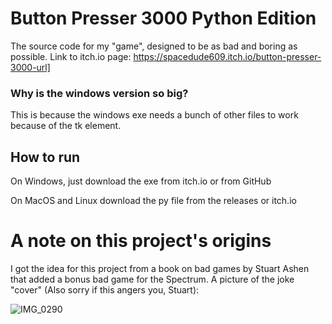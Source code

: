 # Button Presser 3000 Python Edition
 The source code for my "game", designed to be as bad and boring as possible.
Link to itch.io page: https://spacedude609.itch.io/button-presser-3000-url]
### Why is the windows version so big?

This is because the windows exe needs a bunch of other files to work because of the tk element.

## How to run

On Windows, just download the exe from itch.io or from GitHub

On MacOS and Linux download the py file from the releases or itch.io

# A note on this project's origins

I got the idea for this project from a book on bad games by Stuart Ashen that added a bonus bad game for the Spectrum. A picture of the joke "cover" (Also sorry if this angers you, Stuart):

![IMG_0290](https://user-images.githubusercontent.com/83875983/150885625-a931f7ec-c276-4ed7-b459-95fa6a07caf7.jpg)
